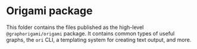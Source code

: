 # Origami package

This folder contains the files published as the high-level `@graphorigami/origami` package. It contains common types of useful graphs, the `ori` CLI, a templating system for creating text output, and more.
